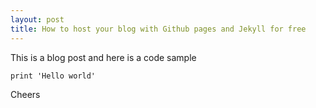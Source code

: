 ```yaml
---
layout: post
title: How to host your blog with Github pages and Jekyll for free
---
```



This is a blog post and here is a code sample

    
    print 'Hello world'


Cheers